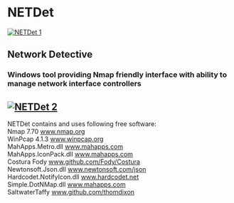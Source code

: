 # NETDet
[![NETDet 1](https://1iq.cz/img/C9a2k/zyRU3.png)](https://1iq.cz/img/C9a2k/zyRU3.png)
## Network Detective
### Windows tool providing Nmap friendly interface with ability to manage network interface controllers
[![NETDet 2](https://1iq.cz/img/C9a2k/TR2mc.png)](https://1iq.cz/img/C9a2k/TR2mc.png)
---------------------------------------------------------------------------------------------------------------
NETDet contains and uses following free software:<br>
Nmap 7.70 www.nmap.org<br>
WinPcap 4.1.3 www.winpcap.org<br>
MahApps.Metro.dll www.mahapps.com<br>
MahApps.IconPack.dll www.mahapps.com<br>
Costura Fody www.github.com/Fody/Costura<br>
Newtonsoft.Json.dll www.newtonsoft.com/json<br>
Hardcodet.NotifyIcon.dll www.hardcodet.net<br>
Simple.DotNMap.dll www.mahapps.com<br>
SaltwaterTaffy www.github.com/thomdixon<br>

